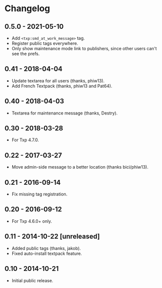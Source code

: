 # Changelog

## 0.5.0 - 2021-05-10

* Add `<txp:smd_at_work_message>` tag.
* Register public tags everywhere.
* Only show maintenance mode link to publishers, since other users can't see the prefs.

## 0.41 - 2018-04-04

* Update textarea for all users (thanks, phiw13).
* Add French Textpack (thanks, phiw13 and Pat64).

## 0.40 - 2018-04-03

* Textarea for maintenance message (thanks, Destry).

## 0.30 - 2018-03-28

* For Txp 4.7.0.

## 0.22 - 2017-03-27

* Move admin-side message to a better location (thanks bici/phiw13).

## 0.21 - 2016-09-14

* Fix missing tag registration.

## 0.20 - 2016-09-12

* For Txp 4.6.0+ only.

## 0.11 - 2014-10-22 [unreleased]

* Added public tags (thanks, jakob).
* Fixed auto-install textpack feature.

## 0.10 - 2014-10-21

* Initial public release.
